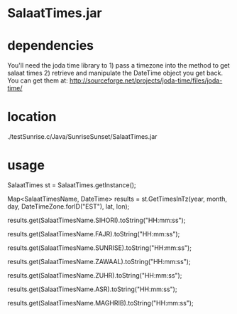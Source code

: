 SalaatTimes.jar
====

dependencies
=
  You'll need the joda time library to 1) pass a timezone into the method to get salaat times 2) retrieve and manipulate the DateTime object you get back. You can get them at: http://sourceforge.net/projects/joda-time/files/joda-time/

location
=
  ./testSunrise.c/Java/SunriseSunset/SalaatTimes.jar


usage
=
  SalaatTimes st = SalaatTimes.getInstance();

  Map\<SalaatTimesName, DateTime\> results = st.GetTimesInTz(year, month, day, DateTimeZone.forID("EST"), lat, lon);

  results.get(SalaatTimesName.SIHORI).toString("HH:mm:ss");

  results.get(SalaatTimesName.FAJR).toString("HH:mm:ss");

  results.get(SalaatTimesName.SUNRISE).toString("HH:mm:ss");

  results.get(SalaatTimesName.ZAWAAL).toString("HH:mm:ss");

  results.get(SalaatTimesName.ZUHR).toString("HH:mm:ss");

  results.get(SalaatTimesName.ASR).toString("HH:mm:ss");

  results.get(SalaatTimesName.MAGHRIB).toString("HH:mm:ss");

